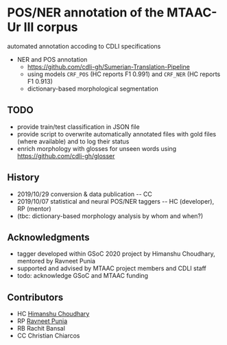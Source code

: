 # POS/NER annotation of the MTAAC-Ur III corpus

automated annotation accoding to CDLI specifications

- NER and POS annotation
	- https://github.com/cdli-gh/Sumerian-Translation-Pipeline
	- using models `CRF_POS` (HC reports F1 0.991) and `CRF_NER` (HC reports F1 0.913)
	- dictionary-based morphological segmentation

## TODO

- provide train/test classification in JSON file
- provide script to overwrite automatically annotated files with gold files (where available) and to log their status
- enrich morphology with glosses for unseen words using https://github.com/cdli-gh/glosser

## History

- 2019/10/29 conversion & data publication -- CC
- 2019/10/07 statistical and neural POS/NER taggers -- HC (developer), RP (mentor)
- (tbc: dictionary-based morphology analysis by whom and when?)

## Acknowledgments

- tagger developed within GSoC 2020 project by Himanshu Choudhary, mentored by Ravneet Punia
- supported and advised by MTAAC project members and CDLI staff
- todo: acknowledge GSoC and MTAAC funding

## Contributors

- HC [Himanshu Choudhary](https://www.linkedin.com/in/himanshudce/) 
- RP [Ravneet Punia](https://www.linkedin.com/in/ravneetpunia/)
- RB Rachit Bansal
- CC Christian Chiarcos

